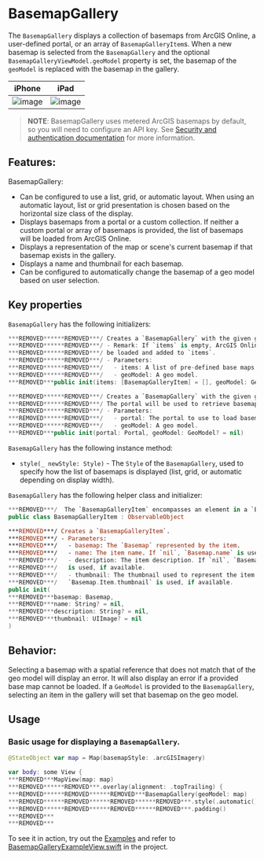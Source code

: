 # BasemapGallery

The `BasemapGallery` displays a collection of basemaps from ArcGIS Online, a user-defined portal, or an array of `BasemapGalleryItem`s. When a new basemap is selected from the `BasemapGallery` and the optional `BasemapGalleryViewModel.geoModel` property is set, the basemap of the `geoModel` is replaced with the basemap in the gallery.

|iPhone|iPad|
|:--:|:--:|
|![image](https:***REMOVED***user-images.githubusercontent.com/3998072/202764289-9fce4772-b75b-4726-8020-cd2757bf8c8b.png)|![image](https:***REMOVED***user-images.githubusercontent.com/3998072/202764359-07fc6265-723f-490b-a412-25350e7b3c76.png)|

> **NOTE**: BasemapGallery uses metered ArcGIS basemaps by default, so you will need to configure an API key. See [Security and authentication documentation](https:***REMOVED***developers.arcgis.com/documentation/mapping-apis-and-services/security/#api-keys) for more information.

## Features:

BasemapGallery:

- Can be configured to use a list, grid, or automatic layout. When using an automatic layout, list or grid presentation is chosen based on the horizontal size class of the display.
- Displays basemaps from a portal or a custom collection. If neither a custom portal or array of basemaps is provided, the list of basemaps will be loaded from ArcGIS Online.
- Displays a representation of the map or scene's current basemap if that basemap exists in the gallery.
- Displays a name and thumbnail for each basemap.
- Can be configured to automatically change the basemap of a geo model based on user selection.

## Key properties

`BasemapGallery` has the following initializers:

```swift
***REMOVED******REMOVED***/ Creates a `BasemapGallery` with the given geo model and array of basemap gallery items.
***REMOVED******REMOVED***/ - Remark: If `items` is empty, ArcGIS Online's developer basemaps will
***REMOVED******REMOVED***/ be loaded and added to `items`.
***REMOVED******REMOVED***/ - Parameters:
***REMOVED******REMOVED***/   - items: A list of pre-defined base maps to display.
***REMOVED******REMOVED***/   - geoModel: A geo model.
***REMOVED***public init(items: [BasemapGalleryItem] = [], geoModel: GeoModel? = nil)
```

```swift
***REMOVED******REMOVED***/ Creates a `BasemapGallery` with the given geo model and portal.
***REMOVED******REMOVED***/ The portal will be used to retrieve basemaps.
***REMOVED******REMOVED***/ - Parameters:
***REMOVED******REMOVED***/   - portal: The portal to use to load basemaps.
***REMOVED******REMOVED***/   - geoModel: A geo model.
***REMOVED***public init(portal: Portal, geoModel: GeoModel? = nil)
```

`BasemapGallery` has the following instance method:

- `style(_ newStyle: Style)` - The `Style` of the `BasemapGallery`, used to specify how the list of basemaps is displayed (list, grid, or automatic depending on display width).

`BasemapGallery` has the following helper class and initializer:

```swift
***REMOVED***/  The `BasemapGalleryItem` encompasses an element in a `BasemapGallery`.
public class BasemapGalleryItem : ObservableObject

***REMOVED***/ Creates a `BasemapGalleryItem`.
***REMOVED***/ - Parameters:
***REMOVED***/   - basemap: The `Basemap` represented by the item.
***REMOVED***/   - name: The item name. If `nil`, `Basemap.name` is used, if available.
***REMOVED***/   - description: The item description. If `nil`, `Basemap.Item.description`
***REMOVED***/   is used, if available.
***REMOVED***/   - thumbnail: The thumbnail used to represent the item. If `nil`,
***REMOVED***/   `Basemap.Item.thumbnail` is used, if available.
public init(
***REMOVED***basemap: Basemap,
***REMOVED***name: String? = nil,
***REMOVED***description: String? = nil,
***REMOVED***thumbnail: UIImage? = nil
)

```

## Behavior:

Selecting a basemap with a spatial reference that does not match that of the geo model will display an error. It will also display an error if a provided base map cannot be loaded. If a `GeoModel` is provided to the `BasemapGallery`, selecting an item in the gallery will set that basemap on the geo model.

## Usage

### Basic usage for displaying a `BasemapGallery`.

```swift
@StateObject var map = Map(basemapStyle: .arcGISImagery)

var body: some View {
***REMOVED***MapView(map: map)
***REMOVED******REMOVED***.overlay(alignment: .topTrailing) {
***REMOVED******REMOVED******REMOVED***BasemapGallery(geoModel: map)
***REMOVED******REMOVED******REMOVED******REMOVED***.style(.automatic())
***REMOVED******REMOVED******REMOVED******REMOVED***.padding()
***REMOVED***
***REMOVED***
```

To see it in action, try out the [Examples](../../Examples) and refer to [BasemapGalleryExampleView.swift](../../Examples/Examples/BasemapGalleryExampleView.swift) in the project.
